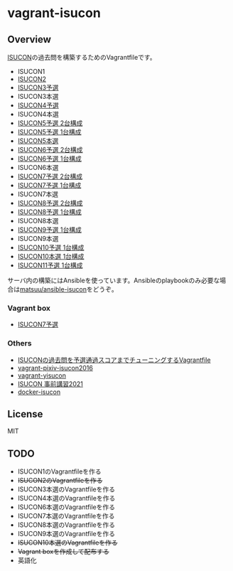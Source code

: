 # vagrant-isucon

## Overview

[ISUCON](http://isucon.net/)の過去問を構築するためのVagrantfileです。

- ISUCON1
- [ISUCON2](https://github.com/matsuu/vagrant-isucon/tree/master/isucon2)
- [ISUCON3予選](https://github.com/matsuu/vagrant-isucon/tree/master/isucon3-qualifier)
- ISUCON3本選
- [ISUCON4予選](https://github.com/matsuu/vagrant-isucon/tree/master/isucon4-qualifier)
- ISUCON4本選
- [ISUCON5予選 2台構成](https://github.com/matsuu/vagrant-isucon/tree/master/isucon5-qualifier)
- [ISUCON5予選 1台構成](https://github.com/matsuu/vagrant-isucon/tree/master/isucon5-qualifier-standalone)
- [ISUCON5本選](https://github.com/matsuu/vagrant-isucon/tree/master/isucon5-final)
- [ISUCON6予選 2台構成](https://github.com/matsuu/vagrant-isucon/tree/master/isucon6-qualifier)
- [ISUCON6予選 1台構成](https://github.com/matsuu/vagrant-isucon/tree/master/isucon6-qualifier-standalone)
- ISUCON6本選
- [ISUCON7予選 2台構成](https://github.com/matsuu/vagrant-isucon/tree/master/isucon7-qualifier)
- [ISUCON7予選 1台構成](https://github.com/matsuu/vagrant-isucon/tree/master/isucon7-qualifier-standalone)
- ISUCON7本選
- [ISUCON8予選 2台構成](https://github.com/matsuu/vagrant-isucon/tree/master/isucon8-qualifier)
- [ISUCON8予選 1台構成](https://github.com/matsuu/vagrant-isucon/tree/master/isucon8-qualifier-standalone)
- ISUCON8本選
- [ISUCON9予選 1台構成](https://github.com/matsuu/vagrant-isucon/tree/master/isucon9-qualifier-standalone)
- ISUCON9本選
- [ISUCON10予選 1台構成](https://github.com/matsuu/vagrant-isucon/tree/master/isucon10-qualifier-standalone)
- [ISUCON10本選 1台構成](https://github.com/matsuu/vagrant-isucon/tree/master/isucon10-final-standalone)
- [ISUCON11予選 1台構成](https://github.com/matsuu/vagrant-isucon/tree/master/isucon11-qualifier-standalone)

サーバ内の構築にはAnsibleを使っています。Ansibleのplaybookのみ必要な場合は[matsuu/ansible-isucon](https://github.com/matsuu/ansible-isucon)をどうぞ。

### Vagrant box

- [ISUCON7予選](https://app.vagrantup.com/matsuu/boxes/isucon7-qualifier)

### Others

- [ISUCONの過去問を予選通過スコアまでチューニングするVagrantfile](https://github.com/matsuu/vagrant-isucon-pass)
- [vagrant-pixiv-isucon2016](https://github.com/matsuu/vagrant-pixiv-isucon2016)
- [vagrant-yisucon](https://github.com/matsuu/vagrant-yisucon)
- [ISUCON 事前講習2021](https://github.com/matsuu/vagrant-isucon11-prior)
- [docker-isucon](https://github.com/matsuu/docker-isucon)

## License

MIT

## TODO

- ISUCON1のVagrantfileを作る
- ~~ISUCON2のVagrantfileを作る~~
- ISUCON3本選のVagrantfileを作る
- ISUCON4本選のVagrantfileを作る
- ISUCON6本選のVagrantfileを作る
- ISUCON7本選のVagrantfileを作る
- ISUCON8本選のVagrantfileを作る
- ISUCON9本選のVagrantfileを作る
- ~~ISUCON10本選のVagrantfileを作る~~
- ~~Vagrant boxを作成して配布する~~
- 英語化
